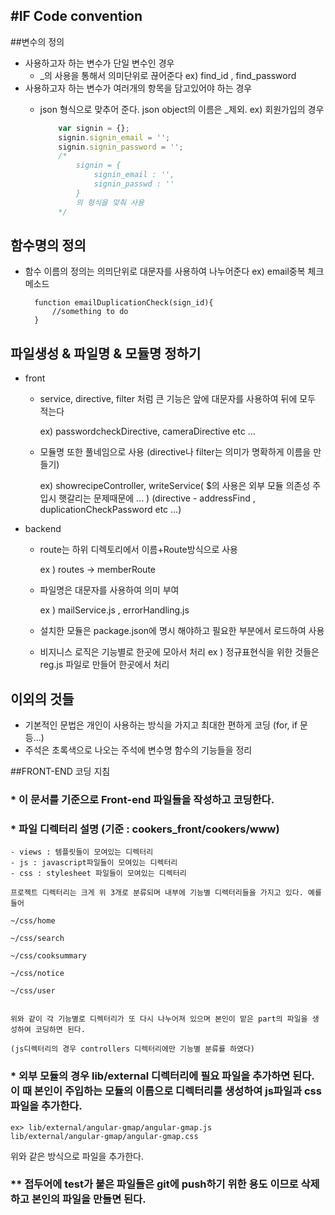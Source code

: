 #IF Code convention
---

##변수의 정의
* 사용하고자 하는 변수가 단일 변수인 경우
	* _의 사용을 통해서 의미단위로 끊어준다
		ex) find_id , find_password
* 사용하고자 하는 변수가 여러개의 항목을 담고있어야 하는 경우
	* json 형식으로 맞추어 준다. json object의 이름은 _제외.
		ex) 회원가입의 경우 
        
        ```javascript
        	var signin = {};
            signin.signin_email = '';
            signin.signin_password = '';
            /*
            	signin = {
                	signin_email : '',
                    signin_passwd : ''
                }
                의 형식을 맞춰 사용
            */
        ```
        
## 함수명의 정의
* 함수 이름의 정의는 의믜단위로 대문자를 사용하여 나누어준다
	ex) email중복 체크 메소드
        
        
        function emailDuplicationCheck(sign_id){
            //something to do
        }
    
    
## 파일생성 & 파일명 & 모듈명 정하기

* front
	* service, directive, filter 처럼 큰 기능은 앞에 대문자를 사용하여 뒤에 모두 적는다

		ex) passwordcheckDirective, cameraDirective etc ... 

	* 모듈명 또한 풀네임으로 사용 (directive나 filter는 의미가 명확하게 이름을 만들기)

		ex) showrecipeController, writeService( $의 사용은 외부 모듈 의존성 주입시 햇갈리는 문제때문에 ... )
        (directive - addressFind , duplicationCheckPassword etc ...)

* backend

	* route는 하위 디렉토리에서 이름+Route방식으로 사용

		ex ) routes -> memberRoute
        
    * 파일명은 대문자를 사용하여 의미 부여

		ex ) mailService.js , errorHandling.js
        
	* 설치한 모듈은 package.json에 명시 해야하고 필요한 부분에서 로드하여 사용
	* 비지니스 로직은 기능별로 한곳에 모아서 처리
		ex ) 정규표현식을 위한 것들은 reg.js 파일로 만들어 한곳에서 처리

## 이외의 것들

* 기본적인 문법은 개인이 사용하는 방식을 가지고 최대한 편하게 코딩 (for, if 문등...)
* 주석은 초록색으로 나오는 주석에 변수명 함수의 기능들을 정리


##FRONT-END 코딩 지침

### * 이 문서를 기준으로 Front-end 파일들을 작성하고 코딩한다.               


### * 파일 디렉터리 설명 (기준 : cookers_front/cookers/www)  

    
    - views : 템플릿들이 모여있는 디렉터리
    - js : javascript파일들이 모여있는 디렉터리
    - css : stylesheet 파일들이 모여있는 디렉터리   
    
    프로젝트 디렉터리는 크게 위 3개로 분류되며 내부에 기능별 디렉터리들을 가지고 있다. 예를 들어
    
    ~/css/home
    
    ~/css/search
    
    ~/css/cooksummary
    
    ~/css/notice
    
    ~/css/user
    
    
    위와 같이 각 기능별로 디렉터리가 또 다시 나누어져 있으며 본인이 맡은 part의 파일을 생성하여 코딩하면 된다.
    
    (js디렉터리의 경우 controllers 디렉터리에만 기능별 분류를 하였다)
    
### * 외부 모듈의 경우 lib/external 디렉터리에 필요 파일을 추가하면 된다. 이 때 본인이 주입하는 모듈의 이름으로 디렉터리를 생성하여 js파일과 css파일을 추가한다.
    ex> lib/external/angular-gmap/angular-gmap.js
    lib/external/angular-gmap/angular-gmap.css
            
위와 같은 방식으로 파일을 추가한다.
    
### ** 접두어에 test가 붙은 파일들은 git에 push하기 위한 용도 이므로 삭제하고 본인의 파일을 만들면 된다.